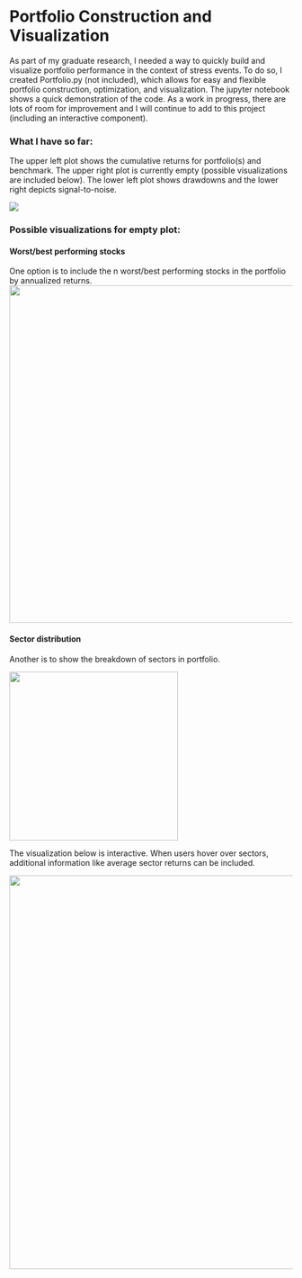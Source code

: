 # Portfolio Construction and Visualization

As part of my graduate research, I needed a way to quickly build and visualize portfolio performance in the context of stress events. To do so, I created Portfolio.py (not included), which allows for easy and flexible portfolio construction, optimization, and visualization. The jupyter notebook shows a quick demonstration of the code. As a work in progress, there are lots of room for improvement and I will continue to add to this project (including an interactive component).

### What I have so far:
The upper left plot shows the cumulative returns for  portfolio(s) and benchmark. The upper right plot is currently empty (possible visualizations are included below). The lower left plot shows drawdowns and the lower right depicts signal-to-noise. 

<img src='https://user-images.githubusercontent.com/60523841/105905760-d4af9a80-5ff0-11eb-9688-d0b571daf024.png' >

### Possible visualizations for empty plot:
#### Worst/best performing stocks
One option is to include the n worst/best performing stocks in the portfolio by annualized returns.
<img src = 'https://user-images.githubusercontent.com/60523841/105905862-f872e080-5ff0-11eb-9c85-b53925157c80.png' width='600'>

#### Sector distribution
Another is to show the breakdown of sectors in portfolio.

<img src = 'https://user-images.githubusercontent.com/60523841/105905893-058fcf80-5ff1-11eb-8962-15832ff26a02.png' width='300'>

The visualization below is interactive. When users hover over sectors, additional information like average sector returns can be included.


<img src = 'https://user-images.githubusercontent.com/60523841/105906056-3a038b80-5ff1-11eb-9f14-28c0457fe64a.png' width=700>
